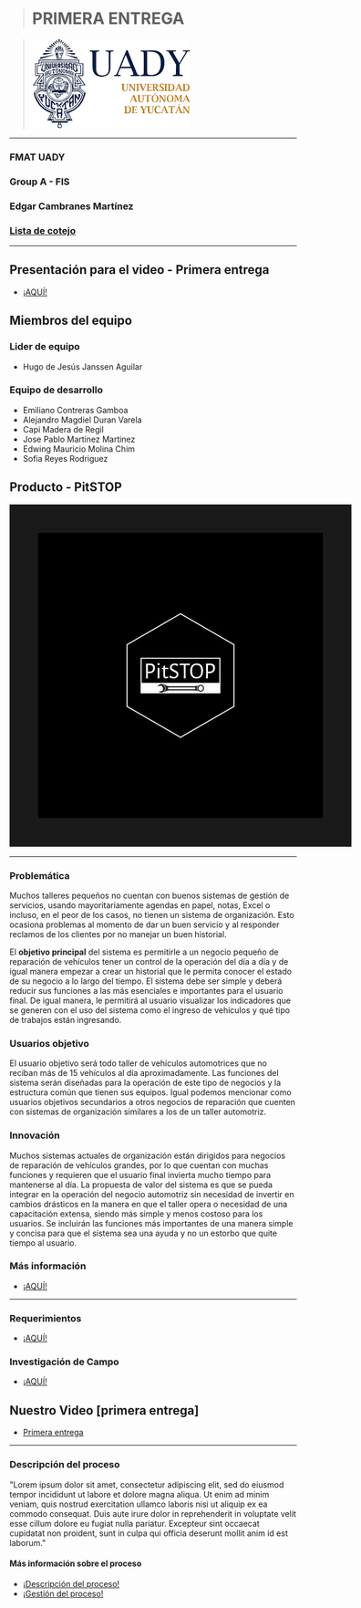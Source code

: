> # PRIMERA ENTREGA

>![UADY Logo][image]

[image]: https://github.com/hjanssena/FIS-Proyecto/blob/51821d532b165e06113d6b3e2b2dfcfcaa65f2e7/Assets/Logo_UADY.png

---
### FMAT UADY
### Group A - FIS
### Edgar Cambranes Martínez
### [Lista de cotejo](https://alumnosuady-my.sharepoint.com/:x:/g/personal/a14016364_alumnos_uady_mx/EUe1gdJxITZHumbyNAlsQ-AB_ubL6HO8S8BcjRGBRmnhtA?e=XYXzTr&nav=MTVfezkwQTQ4NURFLTE1OTgtNjM0QS05OEEzLURCNUU0MUE5N0UwOH0)
---
## Presentación para el video - Primera entrega
- [¡AQUÍ!](https://github.com/hjanssena/FIS-Proyecto/blob/1b850479848a613b03337866783e4895dcf1d97c/Artefactos/Presentacion%20que%20se%20uso%20en%20el%20video.pdf)

## Miembros del equipo

### Lider de equipo
 - Hugo de Jesús Janssen Aguilar 
 
### Equipo de desarrollo
 - Emiliano Contreras Gamboa 
 - Alejandro Magdiel Duran Varela
 - Capi Madera de Regil
 - Jose Pablo Martinez Martinez
 - Edwing Mauricio Molina Chim
 - Sofia Reyes Rodriguez 

## Producto - PitSTOP

<img src="https://github.com/hjanssena/FIS-Proyecto/blob/b3437fb56d8e14e01c90bac4d7f6ad1923f5de83/Assets/Logo_PitSTOP.jpg" width="500" height="500" border="50"/>

---

### Problemática
Muchos talleres pequeños no cuentan con buenos sistemas de gestión de servicios, usando mayoritariamente agendas en papel, notas, Excel o incluso, en el peor de los casos, no tienen un sistema de organización. Esto ocasiona problemas al momento de dar un buen servicio y al responder reclamos de los clientes por no manejar un buen historial.

El **objetivo principal** del sistema es permitirle a un negocio pequeño de reparación de vehículos tener un control de la operación del día a día y de igual manera empezar a crear un historial que le permita conocer el estado de su negocio a lo largo del tiempo. El sistema debe ser simple y deberá reducir sus funciones a las más esenciales e importantes para el usuario final. De igual manera, le permitirá al usuario visualizar los indicadores que se generen con el uso del sistema como el ingreso de vehículos y qué tipo de trabajos están ingresando.

### Usuarios objetivo
El usuario objetivo será todo taller de vehículos automotrices que no reciban más de 15 vehículos al día aproximadamente. Las funciones del sistema serán diseñadas para la operación de este tipo de negocios y la estructura común que tienen sus equipos. Igual podemos mencionar como usuarios objetivos secundarios a otros negocios de reparación que cuenten con sistemas de organización similares a los de un taller automotriz.

### Innovación

Muchos sistemas actuales de organización están dirigidos para negocios de reparación de vehículos grandes, por lo que cuentan con muchas funciones y requieren que el usuario final invierta mucho tiempo para mantenerse al día. La propuesta de valor del sistema es que se pueda integrar en la operación del negocio automotriz sin necesidad de invertir en cambios drásticos en la manera en que el taller opera o necesidad de una capacitación extensa, siendo más simple y menos costoso para los usuarios. Se incluirán las funciones más importantes de una manera simple y concisa para que el sistema sea una ayuda y no un estorbo que quite tiempo al usuario.


### Más información 

- [¡AQUÍ!](Producto/Product.md)

---
### Requerimientos

- [¡AQUÍ!](https://github.com/hjanssena/FIS-Proyecto/blob/b3437fb56d8e14e01c90bac4d7f6ad1923f5de83/Artefactos/Requerimientos%20funcionales%20y%20no%20funcionales.pdf)

### Investigación de Campo

- [¡AQUÍ!](https://github.com/hjanssena/FIS-Proyecto/blob/d4e2137846f9641ad9e0998bac45105eecc70662/Artefactos/Investigaci%C3%B3n%20de%20campo.pdf)

## Nuestro Video [primera entrega]

- [Primera entrega](https://alumnosuady-my.sharepoint.com/:v:/g/personal/a23216377_alumnos_uady_mx/ERZffhl0FzRMr0ZmMLes74UBog48Jy_V4Xs_pvX1Fy_-hw?nav=eyJyZWZlcnJhbEluZm8iOnsicmVmZXJyYWxBcHAiOiJPbmVEcml2ZUZvckJ1c2luZXNzIiwicmVmZXJyYWxBcHBQbGF0Zm9ybSI6IldlYiIsInJlZmVycmFsTW9kZSI6InZpZXciLCJyZWZlcnJhbFZpZXciOiJNeUZpbGVzTGlua0RpcmVjdCJ9fQ&e=lJxXgG)

---

### Descripción del proceso

"Lorem ipsum dolor sit amet, consectetur adipiscing elit, sed do eiusmod tempor incididunt ut labore et dolore magna aliqua. Ut enim ad minim veniam, quis nostrud exercitation ullamco laboris nisi ut aliquip ex ea commodo consequat. Duis aute irure dolor in reprehenderit in voluptate velit esse cillum dolore eu fugiat nulla pariatur. Excepteur sint occaecat cupidatat non proident, sunt in culpa qui officia deserunt mollit anim id est laborum."

#### Más información sobre el proceso

- [¡Descripción del proceso!](https://github.com/hjanssena/FIS-Proyecto/blob/4d93c51256f2446f45f37a6df3f2b2a714662da6/Roles%20-%20Organizaci%C3%B3n/Descripcion%20del%20proceso.md)
- [¡Gestión del proceso!](https://github.com/hjanssena/FIS-Proyecto/blob/4d93c51256f2446f45f37a6df3f2b2a714662da6/Roles%20-%20Organizaci%C3%B3n/Gestion%20del%20proceso.md)
